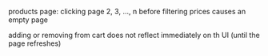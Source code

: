 products page: clicking page 2, 3, ..., n before filtering prices causes an empty page

adding or removing from cart does not reflect immediately on th UI (until the page refreshes)